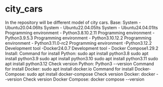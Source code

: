 # city_cars
In the repository will be different model of city cars.
Base:
System - Ubuntu20.04.06lts
System - Ubuntu22.04.05lts
System - Ubuntu24.04.01lts
Programming environment - Python3.8.10.2.11
Programming environment - Python3.9.5.3
Programming environment - Python3.10.12.2
Programming environment - Python3.11.0-rc2
Programming environment -Python3.12.2
Development tool -Docker24.0.7
Development tool - Docker Compose1.29.2
Install:
Command for install Python:
sudo apt install python3.8
sudo apt install python3.9
sudo apt install python3.10
sudo apt install python3.11
sudo apt install python3.12
Check version Python:
Python3 --version
Command for install Docker:
sudo apt install docker.io
Command for install Docker-Compose:
sudo apt install docker-compose
Check version Docker:
docker --version
Check version Docker Compose:
docker compose --version
